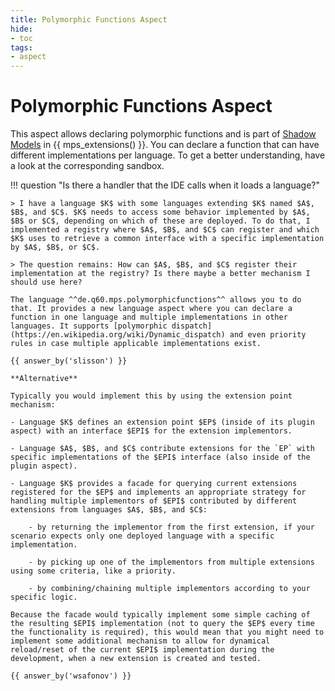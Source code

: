 ```yaml
---
title: Polymorphic Functions Aspect
hide:
- toc
tags:
- aspect
---
```


# Polymorphic Functions Aspect

This aspect allows declaring polymorphic functions and is part of [Shadow Models](https://jetbrains.github.io/MPS-extensions/extensions/shadowmodels) in {{ mps_extensions() }}.
You can declare a function that can have different implementations per language. To get a better understanding, have a look at the corresponding sandbox.

!!! question "Is there a handler that the IDE calls when it loads a language?"

    > I have a language $K$ with some languages extending $K$ named $A$, $B$, and $C$. $K$ needs to access some behavior implemented by $A$, $B$ or $C$, depending on which of these are deployed. To do that, I implemented a registry where $A$, $B$, and $C$ can register and which $K$ uses to retrieve a common interface with a specific implementation by $A$, $B$, or $C$.
    
    > The question remains: How can $A$, $B$, and $C$ register their implementation at the registry? Is there maybe a better mechanism I should use here?

    The language ^^de.q60.mps.polymorphicfunctions^^ allows you to do that. It provides a new language aspect where you can declare a function in one language and multiple implementations in other languages. It supports [polymorphic dispatch](https://en.wikipedia.org/wiki/Dynamic_dispatch) and even priority rules in case multiple applicable implementations exist.

    {{ answer_by('slisson') }}

    **Alternative**

    Typically you would implement this by using the extension point mechanism:

    - Language $K$ defines an extension point $EP$ (inside of its plugin aspect) with an interface $EPI$ for the extension implementors.

    - Language $A$, $B$, and $C$ contribute extensions for the `EP` with specific implementations of the $EPI$ interface (also inside of the plugin aspect).

    - Language $K$ provides a facade for querying current extensions registered for the $EP$ and implements an appropriate strategy for handling multiple implementors of $EPI$ contributed by different extensions from languages $A$, $B$, and $C$:

        - by returning the implementor from the first extension, if your scenario expects only one deployed language with a specific implementation.

        - by picking up one of the implementors from multiple extensions using some criteria, like a priority.

        - by combining/chaining multiple implementors according to your specific logic.

    Because the facade would typically implement some simple caching of the resulting $EPI$ implementation (not to query the $EP$ every time the functionality is required), this would mean that you might need to implement some additional mechanism to allow for dynamical reload/reset of the current $EPI$ implementation during the development, when a new extension is created and tested.

    {{ answer_by('wsafonov') }}